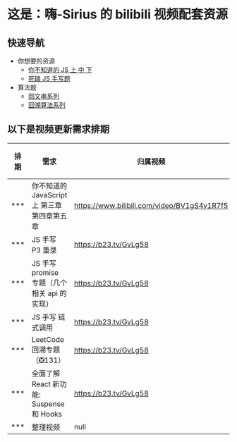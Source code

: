 # 这是：嗨-Sirius 的 bilibili 视频配套资源

## 快速导航

- 你想要的资源
  - [你不知道的 JS 上 中 下](https://github.com/SiriusZHT/Bilibili-Public/tree/main/%E7%9B%B8%E5%85%B3%E8%B5%84%E6%BA%90)
  - [死磕 JS 手写题](https://github.com/SiriusZHT/Bilibili-Public/blob/main/%E7%9B%B8%E5%85%B3%E8%B5%84%E6%BA%90/%E6%AD%BB%E7%A3%95%2036%20%E4%B8%AA%20JS%20%E6%89%8B%E5%86%99%E9%A2%98%EF%BC%88%E6%90%9E%E6%87%82%E5%90%8E%EF%BC%8C%E6%8F%90%E5%8D%87%E7%9C%9F%E7%9A%84%E5%A4%A7%EF%BC%89.pdf)
- 算法题
  - [回文串系列](https://github.com/SiriusZHT/Bilibili-Public/tree/main/%E7%AE%97%E6%B3%95%E4%B8%8E%E6%95%B0%E6%8D%AE%E7%BB%93%E6%9E%84%E7%B3%BB%E5%88%97/data-structure-and-algorithm/%E5%9B%9E%E6%96%87%E4%B8%B2%E7%B3%BB%E5%88%97)
  - [回溯算法系列](https://github.com/SiriusZHT/Bilibili-Public/tree/main/%E7%AE%97%E6%B3%95%E4%B8%8E%E6%95%B0%E6%8D%AE%E7%BB%93%E6%9E%84%E7%B3%BB%E5%88%97/data-structure-and-algorithm/%E5%9B%9E%E6%BA%AF%E7%AE%97%E6%B3%95)

## 以下是视频更新需求排期

| 排期   | 需求                                        | 归属视频                                    | 备注                                        | 完成度 |
| ------ | ------------------------------------------- | ------------------------------------------- | ------------------------------------------- | ------ |
| \*\*\* | 你不知道的 JavaScript 上 第三章第四章第五章 | https://www.bilibili.com/video/BV1gS4y1R7f5 |                                             |        |
| \*\*\* | JS 手写 P3 重录                             | https://b23.tv/GvLg58                       |                                             |        |
| \*\*\* | JS 手写 promise 专题（几个相关 api 的实现） | https://b23.tv/GvLg58                       |                                             |        |
| \*\*\* | JS 手写 链式调用                            | https://b23.tv/GvLg58                       |                                             |        |
| \*\*\* | LeetCode 回溯专题（❎131）                  | https://b23.tv/GvLg58                       |                                             |        |
| \*\*\* | 全面了解 React 新功能: Suspense 和 Hooks    | https://b23.tv/GvLg58                       | https://segmentfault.com/a/1190000017483690 |        |
| \*\*\* | 整理视频                                    | null                                        |                                             |        |
